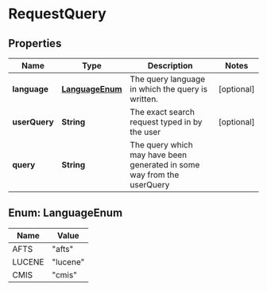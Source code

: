 
# RequestQuery

## Properties
Name | Type | Description | Notes
------------ | ------------- | ------------- | -------------
**language** | [**LanguageEnum**](#LanguageEnum) | The query language in which the query is written. |  [optional]
**userQuery** | **String** | The exact search request typed in by the user |  [optional]
**query** | **String** | The query which may have been generated in some way from the userQuery | 


<a name="LanguageEnum"></a>
## Enum: LanguageEnum
Name | Value
---- | -----
AFTS | &quot;afts&quot;
LUCENE | &quot;lucene&quot;
CMIS | &quot;cmis&quot;



